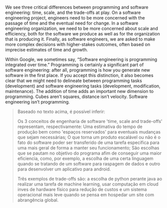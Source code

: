We see three critical differences between programming and software engineering: time, scale, and the trade-offs at play. On a software engineering project, engineers need to be more concerned with the passage of time and the eventual need for change. In a software engineering organization, we need to be more concerned about scale and efficiency, both for the software we produce as well as for the organization that is producing it. Finally, as software engineers, we are asked to make more complex decisions with higher-stakes outcomes, often based on imprecise estimates of time and growth.

Within Google, we sometimes say, “Software engineering is programming integrated over time.” Programming is certainly a significant part of software engineering: after all, programming is how you generate new software in the first place. If you accept this distinction, it also becomes clear that we might need to delineate between programming tasks (development) and software engineering tasks (development, modification, maintenance). The addition of time adds an important new dimension to programming. Cubes aren’t squares, distance isn’t velocity. Software engineering isn’t programming.

> Baseado no texto acima, é possível inferir:
>
> Os 3 conceitos de engenharia de software 'time, scale and trade-offs' representam, respectivamente: Uma estimativa do tempo de produção bem como 'espaços reservados' para eventuais mudanças que sejam necessárias; O que torna um produto escalável ou não é o fato do software poder ser transferido de uma tarefa específica para uma mais geral de forma a manter seu funcionamento; São escolhas que se pautam no objetivo do programa afim de conseguir uma maior eficiencia, como, por exemplo, a escolha de uma certa linguagem quando se tratando de um software para raspagem de dados e outro para desenvolver um aplicativo para android.
>
> Três exemplos de trade-offs são: a escolha de python perante java ao realizar uma tarefa de machine learning, usar computação em cloud inves de hardware físico para redução de custos e um sistema operacional mais leve quando se pensa em hospedar um site com abrangência global.
